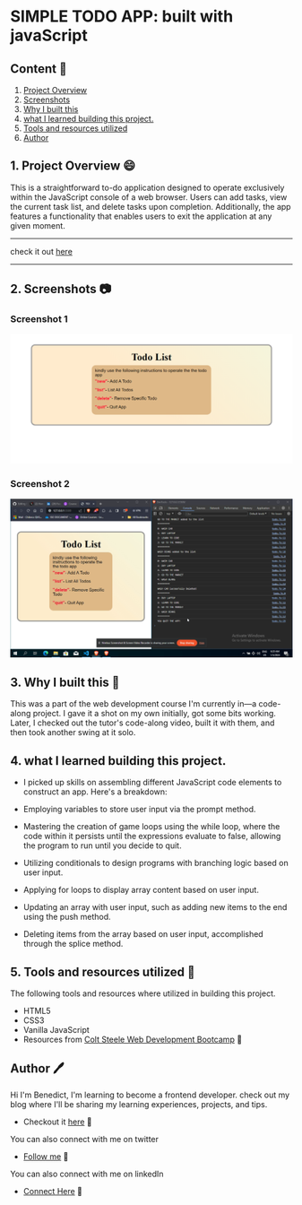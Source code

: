 # SIMPLE TODO APP: built with javaScript

## Content :link:

1. [Project Overview](#1-project-overview-😄)
2. [Screenshots](#2-screenshots-📷)
3. [Why I built this](#3-why-i-built-this-❓)
4. [what I learned building this project.](#4-what-i-learned-while-building-this-project)
5. [Tools and resources utilized](#6-tools-and-resources-utilized-🔧)
6. [Author](#7-author-🖊️)


## 1. Project Overview :smile:
This is a straightforward to-do application designed to operate exclusively within the JavaScript console of a web browser. Users can add tasks, view the current task list, and delete tasks upon completion. Additionally, the app features a functionality that enables users to exit the application at any given moment.

***
check it out [here](https://consoletodoapp.netlify.app/)
***

## 2. Screenshots :camera:
### Screenshot 1
![Instructions](/img/TODO%20APP.png)



### Screenshot 2
![Console output](img/TODO%20and%20CONSOLE.png)



## 3. Why I built this :hammer:
This was a part of the web development course I'm currently in—a code-along project. I gave it a shot on my own initially, got some bits working. Later, I checked out the tutor's code-along video, built it with them, and then took another swing at it solo.


## 4. what I learned building this project.
- I picked up skills on assembling different JavaScript code elements to construct an app. Here's a breakdown:

- Employing variables to store user input via the prompt method.

- Mastering the creation of game loops using the while loop, where the code within it persists until the expressions evaluate to false, allowing the program to run until you decide to quit.

- Utilizing conditionals to design programs with branching logic based on user input.

- Applying for loops to display array content based on user input.

- Updating an array with user input, such as adding new items to the end using the push method.

- Deleting items from the array based on user input, accomplished through the splice method.

## 5. Tools and resources utilized :wrench:
The following tools and resources where utilized in building this project.
- HTML5
- CSS3
- Vanilla JavaScript
- Resources from [Colt Steele Web Development Bootcamp](https://www.udemy.com/course/the-web-developer-bootcamp/) :link:

## Author :pen:
Hi I'm Benedict, I'm learning to become a frontend developer. check out my blog where I'll be sharing my learning experiences, projects, and tips. 
- Checkout it [here](https://benneythedev.hashnode.dev/) :link: 

You can also connect with me on twitter
- [Follow me](https://www.twitter.com/CodewithNtaji) :link: 

You can also connect with me on linkedIn
- [Connect Here](https://www.linkedin.com/in/benedict-ntaji-538328288/) :link: 

